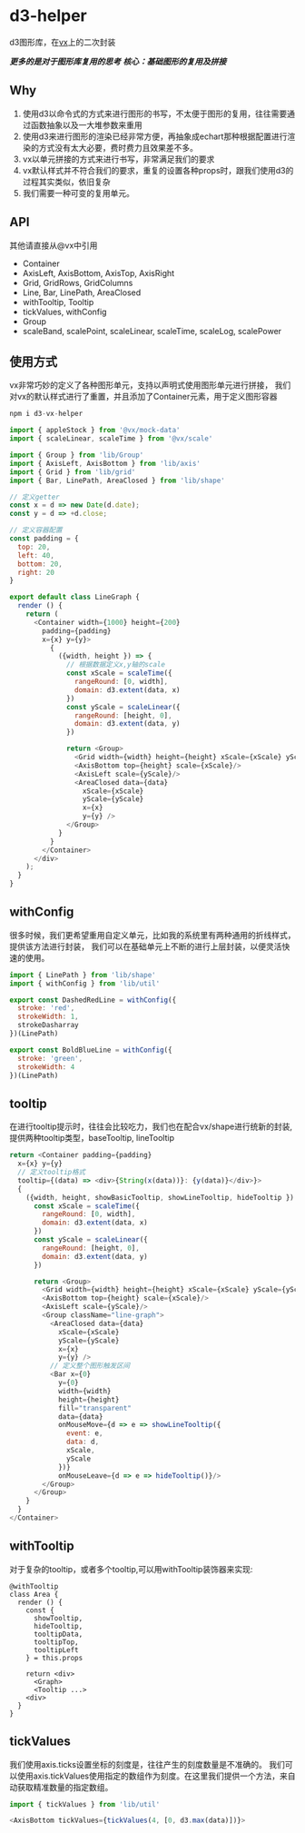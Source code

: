 # d3-helper
d3图形库，在[vx](https://github.com/hshoff/vx)上的二次封装

***更多的是对于图形库复用的思考***
***核心：基础图形的复用及拼接***

## Why
1. 使用d3以命令式的方式来进行图形的书写，不太便于图形的复用，往往需要通过函数抽象以及一大堆参数来重用
2. 使用d3来进行图形的渲染已经非常方便，再抽象成echart那种根据配置进行渲染的方式没有太大必要，费时费力且效果差不多。
3. vx以单元拼接的方式来进行书写，非常满足我们的要求
4. vx默认样式并不符合我们的要求，重复的设置各种props时，跟我们使用d3的过程其实类似，依旧复杂
5. 我们需要一种可变的复用单元。

## API
其他请直接从@vx中引用

- Container
- AxisLeft, AxisBottom, AxisTop, AxisRight
- Grid, GridRows, GridColumns
- Line, Bar, LinePath, AreaClosed
- withTooltip, Tooltip
- tickValues, withConfig
- Group
- scaleBand, scalePoint, scaleLinear, scaleTime, scaleLog, scalePower

## 使用方式
vx非常巧妙的定义了各种图形单元，支持以声明式使用图形单元进行拼接，
我们对vx的默认样式进行了重置，并且添加了Container元素，用于定义图形容器

``` js
npm i d3-vx-helper
```

``` js
import { appleStock } from '@vx/mock-data'
import { scaleLinear, scaleTime } from '@vx/scale'

import { Group } from 'lib/Group'
import { AxisLeft, AxisBottom } from 'lib/axis'
import { Grid } from 'lib/grid'
import { Bar, LinePath, AreaClosed } from 'lib/shape'

// 定义getter
const x = d => new Date(d.date);
const y = d => +d.close;

// 定义容器配置
const padding = {
  top: 20,
  left: 40,
  bottom: 20,
  right: 20
}

export default class LineGraph {
  render () {
    return (
      <Container width={1000} height={200}
        padding={padding}
        x={x} y={y}>
          {
            ({width, height }) => {
              // 根据数据定义x,y轴的scale
              const xScale = scaleTime({
                rangeRound: [0, width],
                domain: d3.extent(data, x)
              })
              const yScale = scaleLinear({
                rangeRound: [height, 0],
                domain: d3.extent(data, y)
              })

              return <Group>
                <Grid width={width} height={height} xScale={xScale} yScale={yScale}/>
                <AxisBottom top={height} scale={xScale}/>
                <AxisLeft scale={yScale}/>
                <AreaClosed data={data}
                  xScale={xScale}
                  yScale={yScale}
                  x={x}
                  y={y} />
              </Group>
            }
          }
        </Container>
      </div>
    );
  }
}
```

## withConfig
很多时候，我们更希望重用自定义单元，比如我的系统里有两种通用的折线样式，提供该方法进行封装，
我们可以在基础单元上不断的进行上层封装，以便灵活快速的使用。

``` js
import { LinePath } from 'lib/shape'
import { withConfig } from 'lib/util'

export const DashedRedLine = withConfig({
  stroke: 'red',
  strokeWidth: 1,
  strokeDasharray
})(LinePath)

export const BoldBlueLine = withConfig({
  stroke: 'green',
  strokeWidth: 4
})(LinePath)
```

## tooltip
在进行tooltip提示时，往往会比较吃力，我们也在配合vx/shape进行统新的封装,
提供两种tooltip类型，baseTooltip, lineTooltip

``` js
return <Container padding={padding}
  x={x} y={y}
  // 定义tooltip格式
  tooltip={(data) => <div>{String(x(data))}: {y(data)}</div>}>
  {
    ({width, height, showBasicTooltip, showLineTooltip, hideTooltip }) => {
      const xScale = scaleTime({
        rangeRound: [0, width],
        domain: d3.extent(data, x)
      })
      const yScale = scaleLinear({
        rangeRound: [height, 0],
        domain: d3.extent(data, y)
      })

      return <Group>
        <Grid width={width} height={height} xScale={xScale} yScale={yScale}/>
        <AxisBottom top={height} scale={xScale}/>
        <AxisLeft scale={yScale}/>
        <Group className="line-graph">
          <AreaClosed data={data}
            xScale={xScale}
            yScale={yScale}
            x={x}
            y={y} />
          // 定义整个图形触发区间
          <Bar x={0}
            y={0}
            width={width}
            height={height}
            fill="transparent"
            data={data}
            onMouseMove={d => e => showLineTooltip({
              event: e,
              data: d,
              xScale,
              yScale
            })}
            onMouseLeave={d => e => hideTooltip()}/>
        </Group>
      </Group>
    }
  }
</Container>
```

## withTooltip
对于复杂的tooltip，或者多个tooltip,可以用withTooltip装饰器来实现:

```
@withTooltip
class Area {
  render () {
    const {
      showTooltip,
      hideTooltip,
      tooltipData,
      tooltipTop,
      tooltipLeft
    } = this.props

    return <div>
      <Graph>
      <Tooltip ...>
    <div>
  }
}
```

## tickValues
我们使用axis.ticks设置坐标的刻度是，往往产生的刻度数量是不准确的。
我们可以使用axis.tickValues使用指定的数组作为刻度。在这里我们提供一个方法，来自动获取精准数量的指定数组。

``` js
import { tickValues } from 'lib/util'

<AxisBottom tickValues={tickValues(4, [0, d3.max(data)])}>
```

